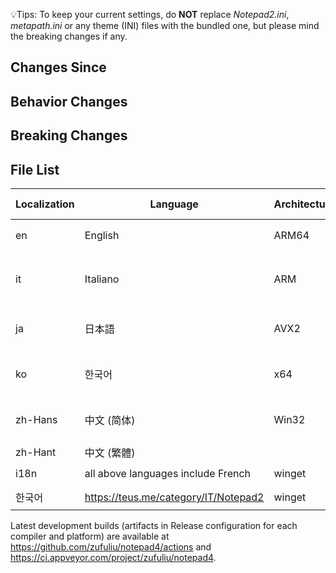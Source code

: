 💡Tips: To keep your current settings, do **NOT** replace *Notepad2.ini*, *metapath.ini* or any theme (INI) files with the bundled one, but please mind the breaking changes if any.

## Changes Since

## Behavior Changes

## Breaking Changes

## File List
| Localization | Language | Architecture | Minimum System |
|--|--|--|--|
| en | English | ARM64 | 🟢Windows 10 on ARM |
| it | Italiano | ARM | 🔴legacy Windows RT (Windows 8 on ARM) |
| ja | 日本語 | AVX2 | 🟢64-bit Windows 7, Server 2008 R2 |
| ko | 한국어 | x64 | 🟡legacy 64-bit Windows Vista, Server 2008 |
| zh-Hans | 中文 (简体) | Win32 | 🟠legacy Windows XP, Server 2003 |
| zh-Hant | 中文 (繁體) |
| i18n | all above languages include French | winget | `winget install -e "Notepad4"` |
| 한국어 | https://teus.me/category/IT/Notepad2 | winget | `winget install zufuliu.notepad4` |

Latest development builds (artifacts in Release configuration for each compiler and platform) are available at https://github.com/zufuliu/notepad4/actions and https://ci.appveyor.com/project/zufuliu/notepad4.
